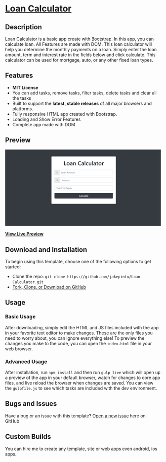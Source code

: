 # [Loan Calculator](https://jakepintu.github.io/Loan-Calculator/)

## Description

Loan Calculator is a basic app create with Bootstrap. In this app, you can calculate loan. All Features are made with DOM.
This loan calculator will help you determine the monthly payments on a loan. Simply enter the loan amount, term and interest rate in the fields below and click calculate. This calculator can be used for mortgage, auto, or any other fixed loan types.

## Features

  * <strong>MIT License</strong>
  * You can add tasks, remove tasks, filter tasks, delete tasks and clear all the tasks
  * Built to support the <strong>latest, stable releases</strong> of all major browsers and platforms.
  * Fully responsive HTML app created with Bootstrap.
  * Loading and Show Error Features
  * Complete app made with DOM

## Preview

[![Loan Calculator Preview](https://raw.githubusercontent.com/jakepintu/Loan-Calculator/master/Loan-Calculator.png)](https://jakepintu.github.io/Loan-Calculator/)

**[View Live Preview](https://jakepintu.github.io/Loan-Calculator/)**

## Download and Installation

To begin using this template, choose one of the following options to get started:
* Clone the repo: `git clone https://github.com/jakepintu/Loan-Calculator.git`
* [Fork, Clone, or Download on GitHub](https://github.com/jakepintu/Loan-Calculator.git)

## Usage

### Basic Usage

After downloading, simply edit the HTML and JS files included with the app in your favorite text editor to make changes. These are the only files you need to worry about, you can ignore everything else! To preview the changes you make to the code, you can open the `index.html` file in your web browser.

### Advanced Usage

After installation, run `npm install` and then run `gulp live` which will open up a preview of the app in your default browser, watch for changes to core app files, and live reload the browser when changes are saved. You can view the `gulpfile.js` to see which tasks are included with the dev environment.

## Bugs and Issues

Have a bug or an issue with this template? [Open a new issue](https://github.com/jakepintu/Loan-Calculator/issues) here on GitHub

## Custom Builds

You can hire me to create any template, site or web apps even android, ios apps.
